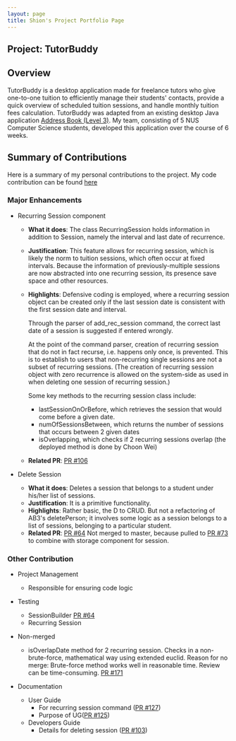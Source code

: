 ```yaml
---
layout: page
title: Shion's Project Portfolio Page
---
```


## Project: TutorBuddy

## Overview

TutorBuddy is a desktop application made for freelance tutors who give one-to-one tuition to efficiently manage their
students' contacts, provide a quick overview of scheduled tuition sessions, and handle monthly tuition fees calculation.
TutorBuddy was adapted from an existing desktop Java application [Address Book (Level 3)](https://se-education.org/addressbook-level3/).
My team, consisting of 5 NUS Computer Science students, developed this application over the course of 6 weeks.

## Summary of Contributions

Here is a summary of my personal contributions to the project.
My code contribution can be found [here](https://nus-cs2103-ay2021s2.github.io/tp-dashboard/?search=nowknowing&sort=groupTitle&sortWithin=title&since=&timeframe=commit&mergegroup=&groupSelect=groupByRepos&breakdown=false&tabOpen=true&tabType=authorship&tabAuthor=nowknowing&tabRepo=AY2021S2-CS2103T-T11-1%2Ftp%5Bmaster%5D&authorshipIsMergeGroup=false&authorshipFileTypes=docs~functional-code~test-code&authorshipIsBinaryFileTypeChecked=false)

### Major Enhancements
- Recurring Session component
    - **What it does**: The class RecurringSession holds information in addition to Session, namely the interval and last date of recurrence.
    - **Justification**: This feature allows for recurring session, which is likely the norm to tuition sessions, which often occur at fixed intervals.
      Because the information of previously-multiple sessions are now abstracted into one recurring session, its presence save space and other resources.
    - **Highlights**:
      Defensive coding is employed, where a recurring session object can be created only if the last session date is consistent
      with the first session date and interval.

      Through the parser of add_rec_session command, the correct last date of a session is suggested if entered wrongly. 

      At the point of the command parser, creation of recurring session that do not in fact recurse, i.e. happens only once,
      is prevented. This is to establish to users that non-recurring single sessions are not a subset of recurring sessions.
      (The creation of recurring session object with zero recurrence is allowed on the system-side as used in
      when deleting one session of recurring session.)

      Some key methods to the recurring session class include:
      - lastSessionOnOrBefore, which retrieves the session that would come before a given date.
      - numOfSessionsBetween, which returns the number of sessions that occurs between 2 given dates
      - isOverlapping, which checks if 2 recurring sessions overlap (the deployed method is done by Choon Wei)
    - **Related PR**: [PR #106](https://github.com/AY2021S2-CS2103T-T11-1/tp/pull/106)


- Delete Session
    - **What it does**: Deletes a session that belongs to a student under his/her list of sessions.
    - **Justification**: It is a primitive functionality.
    - **Highlights**: Rather basic, the D to CRUD. But not a refactoring of AB3's deletePerson;
    it involves some logic as a session belongs to a list of sessions, belonging to a particular student.
    - **Related PR**: [PR #64](https://github.com/AY2021S2-CS2103T-T11-1/tp/pull/64)
    Not merged to master, because pulled to [PR #73](https://github.com/AY2021S2-CS2103T-T11-1/tp/pull/73) to combine with storage component for session.

### Other Contribution
- Project Management
    - Responsible for ensuring code logic
- Testing
    - SessionBuilder [PR #64](https://github.com/AY2021S2-CS2103T-T11-1/tp/pull/64/)
    - Recurring Session
    
- Non-merged
    - isOverlapDate method for 2 recurring session. Checks in a non-brute-force, mathematical way using extended euclid.
    Reason for no merge: Brute-force method works well in reasonable time. Review can be time-consuming.
    [PR #171](https://github.com/AY2021S2-CS2103T-T11-1/tp/pull/171)

- Documentation
    - User Guide
        - For recurring session command ([PR #127](https://github.com/AY2021S2-CS2103T-T11-1/tp/pull/127))
        - Purpose of UG([PR #125](https://github.com/AY2021S2-CS2103T-T11-1/tp/pull/125/files))
    - Developers Guide
        - Details for deleting session ([PR #103](https://github.com/AY2021S2-CS2103T-T11-1/tp/pull/103))
